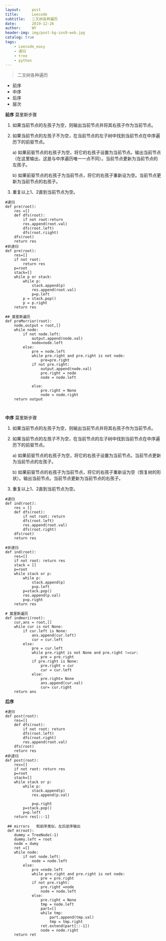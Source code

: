 ```yaml
---
layout:     post
title:      Leecode
subtitle:   二叉树各种遍历
date:       2019-12-26
author:     WY
header-img: img/post-bg-ios9-web.jpg
catalog: true
tags:
    - Leecode_easy
    - 递归
    - tree
    - python
---
```


> 二叉树各种遍历
- 前序
- 中序
- 后序
- 层次


**前序**
莫里斯步骤
1. 如果当前节点的左孩子为空，则输出当前节点并将其右孩子作为当前节点。

2. 如果当前节点的左孩子不为空，在当前节点的左子树中找到当前节点在中序遍历下的前驱节点。

   a) 如果前驱节点的右孩子为空，将它的右孩子设置为当前节点。输出当前节点（在这里输出，这是与中序遍历唯一一点不同）。当前节点更新为当前节点的左孩子。

   b) 如果前驱节点的右孩子为当前节点，将它的右孩子重新设为空。当前节点更新为当前节点的右孩子。

3. 重复以上1、2直到当前节点为空。

```
#递归
def pre(root):
    res =[]
    def dfs(root):
        if not root:return
        res.append(root.val)
        dfs(root.left)
        dfs(root.riight)
    dfs(root)
    return res
#非递归
def pre(root):
    res=[]
    if not root:
        return res
    p=root
    stack=[]
    while p or stack:
        while p:
            stack.append(p)
            res.append(root.val)
            p=p.left
        p = stack.pop()
        p = p.right
    return res

## 莫里斯遍历
def preMorrior(root):
    node,output = root,[]
    while node:
        if not node.left:
            output.append(node.val)
            node=node.left
        else:
            pre = node.left
            while pre.right and pre.right is not node:
                pre=pre.right
            if not pre.right:
                output.append(node.val)
                pre.right = node
                node = node.left

            else:
                pre.right = None
                node = node.right   
    return output



```

**中序**
 莫里斯步骤
1. 如果当前节点的左孩子为空，则输出当前节点并将其右孩子作为当前节点。

2. 如果当前节点的左孩子不为空，在当前节点的左子树中找到当前节点在中序遍历下的前驱节点。

   a) 如果前驱节点的右孩子为空，将它的右孩子设置为当前节点。当前节点更新为当前节点的左孩子。

   b) 如果前驱节点的右孩子为当前节点，将它的右孩子重新设为空（恢复树的形状）。输出当前节点。当前节点更新为当前节点的右孩子。

3. 重复以上1、2直到当前节点为空。




```
#递归
def ind(root):
    res = []
    def dfs(root):
        if not root: return
        dfs(root.left)
        res.append(root.val)
        dfs(root.right)
    dfs(root)
    return res

#非递归
def ind(root):
    res=[]
    if not root: return res
    stack = []
    p=root
    while stack or p:
        while p:
            stack.append(p)
            p=p.left
        p=stack.pop()
        res.append(p.val)
        p=p.right
    return res

# 莫里斯遍历
def indmori(root):
    cur,ans = root,[]
    while cur is not None:
        if cur.left is None:
            ans.append(cur.left)
            cur = cur.left
        else:
            pre = cur.left
            while pre.right is not None and pre.right !=cur:
                pre = pre.right
            if pre.right is None:
                pre.right = cur
                cur = cur.left
            else:
                pre.right= None
                ans.append(cur.val)
                cur= cur.right
    return ans
```

**后序**
```
#递归
def post(root):
    res=[]
    def dfs(root):
        if not root: return
        dfs(root.left)
        dfs(root.right)
        res.append(root.val)
    dfs(root)
    return res
#非递归
def post(root):
    res=[]
    if not root: return res
    p=root
    stack=[]
    while stack or p:
        while p:
            stack.append(p)
            res.append(p.val)
            
            p=p.right
        p=stack.pop()
        p=p.left
    return res[::-1]

 ## mirrors   和前序类似，左后逆序输出
 def m(root):
    dummy = TreeNode(-1)
    dummy.left = root
    node = dumy
    ret =[]
    while node:
        if not node.left:
            node = node.left
        else:
            pre =node.left
            while pre.right and pre.right is not node:
                pre = pre.right
            if not pre.right:
                pre.right =node 
                node = node.left
            else:
                pre.right = None
                tmp = node.left
                part=[]
                while tmp:
                    part.append(tmp.val)
                    tmp = tmp.right
                ret.extend(part[::-1])
                node = node.right
    return ret
```